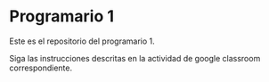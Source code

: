# Programario 1

Este es el repositorio del programario 1.

Siga las instrucciones descritas en la actividad de google classroom correspondiente.